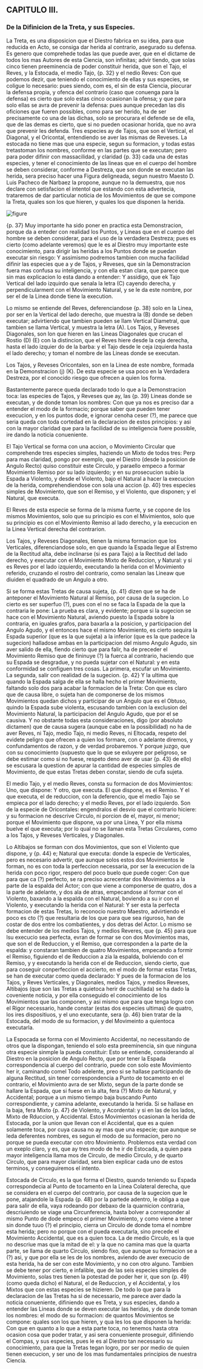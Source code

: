 ## CAPITULO III.
### De la Difinicion de la Treta, y sus Especies.

La Treta, es una disposicion que el Diestro fabrica en su idea, para que reducida en Acto, se consiga dar herida al contrario, asegurado su defensa.
Es genero que comprehede todas las que puede aver, que en el dictame de todos los mas Autores de esta Ciencia, son infinitas; advir tiendo, que solas cinco tienen preeminencia de poder constituir herida, que son el Tajo, el Reves, y la Estocada, el medio Tajo, {p. 32} y el nedio Reves: Con que podemos dezir, que teniendo el conocimiento de ellas y sus especies, se coligue lo necesario: pues siendo, com es, el sin de esta Ciencia, piocurar la defensa propia, y ofenca del contrario (caso que conuenga para la defensa) es cierto que solo estas cinco ocasionan la ofensa; y que para solo ellas se avra de prevenir la defensa: pues aunque precedan las dis oficiones que fueren possibles, como para ser herido, ha de ser precisamente co una de las dichas, solo se procurara el defende se de ella, que de las demas es cierto, que si no pueden ocasionar horida, que no avra que prevenir les defenda.
Tres especies ay de Tajos, que son el Vertical, el Diagonal, y el Oricontal, entendiendo se aver las mismas de Reveses.
La estocada no tiene mas que una especie, segun su formacion, y todas estas tretastoman los nombres, conforme en las partes que se executan; pero para poder difinir con massacilidad, y claridad {p. 33} cada una de estas especies, y tener el conocimiento de las lineas que en el cuerpo del hombre se deben considerar, conforme a Destreza, que son donde se executan las herida, sera preciso hacer una Figura deligneada, segun nuestro Maesto D. Luis Pacheco de Narbaez la propone, aunque no la demuestra, que nos declare con setisfacion el intentol que estando con esta advertecia, trataremos de dar particular noticia de los Movimientos de que se compone la Treta, quales son los que hieren, y quales los que disponen la herida.

![figure](images/deligneacion_considerada_en_el_Cverodl_hombre.png "Deligneacion Considerada En El Cverpodl Hombre")

{p. 37}
Muy importante ha sido poner en practica esta Demonstracion, porque da a enteder con realidad los Puntos, y Lineas que en el cuerpo del hombre se deben considerar, para el uso de la verdadera Destreza; pues es cierto (como adelante veremos) que le es al Diestro muy importante este conocimiento, para dirigir las heridas a los Puntos donde se puedan executar sin riesgo: Y assimismo podremos tambien con mucha facilidad difinir las especies que a y de Tajos, y Reveses, que sin la Demonstracion fuera mas confusa su inteligencia, y con ella estan clara, que parece que sin mas explicacion lo esta dando a entender: Y assidigo, que ek Tajo Vertical del lado izquirdo que senala la letra (C) cayendo derecha, y perpendicularment con el Movimiento Natural, y se le da este nombre, por ser el de la Linea donde tiene la execution.

Lo mismo se entiende del Reves, deferenciandose  {p. 38} solo en la Linea, por ser en la Vertical del lado derecho, que muestra la (B) donde se deben executar; advirtiendo que tambien pueden se llam Vertical Diametral, que tambien se llama Vertical, y muestra la letra (A).
Los Tajos, y Reveses Diagonales, son lon que hieren en las Lineas Diagonales que crucan el Rostio (D) (E) con la distincion, que el Reves hiere desde la ceja derecha, hasta el lado izquier do de la barba: y el Tajo desde le ceja izquierda hasta el lado derecho; y toman el nombre de las Lineas donde se executan.

Los Tajos, y Reveses Oricontales, son en la Linea de este nombre, formada en la Demonstracion (j) (K).
De esta especie se usa poco en la Verdadera Destreza, por el conocido riesgo que ofrecen a quien los forma.

Bastantemente parece queda declarado todo lo que a la Demonstracion toca: las especies de Tajos, y Reveses que ay, las {p. 39} Lineas donde se executan, y de donde toman los nombres: Con que ya nos es preciso dar a entender el modo de la formacio; porque saber que pueden tener execucion, y en los puntos dode, e ignorar cenoha ceser (?), me parece que seria queda con toda cortedad en la declaracion de estos principios: y asi con la mayor claridad que para la facilidad de su inteligencia fuere possible, ire dando la noticia conueniente.

El Tajo Vertical se forma con una accion, o Movimiento Circular que comprehende tres especies simples, haziendo un Mixto de todos tres: Perp para mas claridad, pongo por exemplo, que el Diestro (desde la posicion de Angulo Recto) quiso constituir este Circulo, y paraello empeco a formar Movimiento Remiso por su lado izquierdo; y en su prosecucion subio la Espada a Violento, y desde el Violento, bajo el Natural a hacer la execucion de la herida, comprehendiendose con sola una accion {p. 40} tres especies simples de Movimiento, que son el Remiso, y el Violento, que disponen; y el Natural, que executa.

El Reves de esta especie se forma de la misma fuerte, y se copone de los mismos Movimientos, solo que su principio es con el Mivimientos, solo que su principio es con el Movimiento Remiso al lado derecho, y la execucion en la Linea Vertical derecha del contrarion.

Los Tajos, y Reveses Diagonales, tienen la misma formacion que los Verticales, diferenciandose solo, en que quando la Espada llegue al Estremo de la Rectitud alta, debe inclinarse (si es para Tajo) a la Rectitud del lado derecho, y executar con el Movimiento Mixto de Reduccion, y Natural: y si es Reves por el lado izquierdo, executando la herida con el Movimiento referido, cruzando el rostro del contrario, como senalan las Lineaw que diuiden el quadrado de un Angulo a otro.

Si se forma estas Tretas de causa sujeta, {p. 41} dizen que se ha de anteponer el Movimiento Natural al Remiso, por causa de la sugecion.
Lo cierto es ser superfuo (?), pues con el no se faca la Espada de la que la contraria le pone: La prueba es clara, y evidente; porque si la sugecion se hace con el Movimiento Natural, aviendo puesto la Espada sobre la contraria, en iguales grafos, para baxarla a la posicion, y participacion del Angulo Agudo, y el entonces hace el mismo Movimiento, es cierto sequira la Espada superior (que es la que sujeta) a la inferior (que es la que padece la sugecion) halladose ambas en la participacion del mismo Angulo Agudo, sin aver salido de ella, fiendo cierto que para falir, ha de preceder el Movimiento Remiso que de fininuye (?) la fuerca al contrario, haciendo que su Espada se desgradue, y no pueda sujetar con el Natural: y en esta conformidad se configuen tres cosas.
La primera, escufar un Movimiento.
La segunda, salir con realidad de la sugecion.
{p. 42}
Y la ultima que quando la Espada salga de ella se halla hecho el primer Movimiento, faltando solo dos para acabar la formacion de la Treta: Con que es claro que de causa libre, o sujeta han de componerse de los mismos Movimientos quedan dichos y participar de un Angulo que es el Obtuso, quindo la Espada sube violenta, escusando tambien con la exclusion del Movimiento Natural, la participacion del Angulo Agudo, que por el se causiva.
Y no obstante todas esta consideraciones, digo (por absoluto dictamen) que de causa sugera (aunque cabe en la possibilidad) no ha de aver Reves, ni Tajo, medio Tajo, ni medio Reves, ni Eltocada, respeto del evidete peligro que ofrecen a quien los formare, con o adelante diremos, y confundamentos de razon, y de verdad probaremos.
Y porque juzgo, que con su conocimiento (supuesto que lo que se exluyere por peligroso, se debe estimar como si no fuese, respeto deno aver de usar {p. 43} de ello) se escusara la question de apurar la cantidad de especies simples de Movimiento, de que estas Tretas deben constar, siendo de cufa sujeta.

El medio Tajo, y el medio Reves, consta su formacion de dos Movimientos: Uno, que dispone: Y otro, que executa.
El que dispone, es el Remiso.
Y el que executa, el de reduccion, con la deferencio, que el medio Tajo se empieca por el lado derecho; y el medio Reves, por el lado izquierdo.
Son de la especie de Oricontales: engendralos el desvio que el contrario hiciere: y su formacion ne descrive Circulo, ni porcion de el, mayor, ni menor; porque el Movimiento que dispone, va por una Linea, Y por ella misma buelve el que executa; por lo qual no se llaman esta Tretas Circulares, como a los Tajos, y Reveses Verticales, y Diagonales.

Lo Altibajos se forman con dos Movimientos, que son el Violento que dispone, y {p. 44} e; Natural que executa: donde la especie de Verticales, pero es necesario advertir, que aunque solos estos dos Movimientos le forman, no es con toda la perfeccion necessaria, por ser la execucion de la herida con poco rigor, respero del poco buelo que puede coger: Con que para que ca (?) perfecto, se ra preciso acrecentar dos Movimientos a la parte de la espalda del Actor; con que viene a componerse de quatro, dos a la parte de adelante, y dos ala de atras, empecandose al formar con el Violento, baxando a la espalda con el Natural, boviendo a su ir con el Violento, y executando la herida con el Natural: Y ser esta la perfecta formacion de estas Tretas, lo reconocio nuestro Maestro, advirtiendo el poco es cto (?) que resultaria de los que para que sea riguroso, han de costar de dos entre los combatientes, y dos detras del Actor.
Lo mismo se debe entender de los medios Tajos, y medios Reveres, que {p. 45} para que lsu execucio sea perfecta, evran de formar se con dos Movimientos mas, que son el de Reduccion, y el Remiso, que corresponden a la parte de la espalda: y constaran tambien de quatro Movimientos, empecando a formir el Remiso, figuiendo el de Reduccion a zia la espalda, bolviendo con el Remiso, y y executando la herida con el de Reduccion, siendo cierto, que para coseguir conperfeccion el accierto, en el modo de formar estas Tretas, se han de executar como queda declarado: Y pues de la formacion de los Tajos, y Reves Verticales, y Diagonales, medios Tajos, y medios Reveses, Altibajos (que son las Tretas a quietoca herir de cuchillada) se ha dado la coveniente noticia, y por ella conseguido el conocimiento de los Movimientos que las componen, y asi mismo que para que tenga logro con el Rigor necessario, hande constar (estas dos especies ultimas) de quatro, los ires dispositiuos, y el uno executante, sera {p. 46} bien tratar de la Estocada, del modo de su formacion, y del Movimeinto a quientoca executarla.

La Espocada se forma con el Movimiento Accidental, no necessitando de otros que la dispongan, teniendo el solo esta preeminencia, sin que ninguna otra especie sinmple la pueda constituir: Esto se entiende, considerando al Diestro en la posicion de Angulo Recto, que por tener la Espada correspondencia al cuerpo del contrario, puede con solo este Movimiento her ir, caminando comel Todo adelente, preo si se hallase participando de alguna Rectitud, sin tener correspondencia a Punto de tocamento en el contrario, el Movimiento avra de ser Mixto, segun de la parte donde se hallare la Espada, que si fuese en la alta, fera (?) Mixto de Natural, y Accidental; porque a un mismo tiempo baja buscando Punto correspondiente, y camina adelante, executando la herida.
Si se hallase en la baja, fera Mixto {p. 47} de Violento, y Acordental: y si en las de los lados, Mixto de Rduccion, y Accidental.
Estos Movimientos ocasionan la herida de Estocada, por la union que llevan con el Accidental, que es a quien solamente toca, por cuya causa no ay mas que una especie; que aunque se leda deferentes nombres, es segun el modo de su formacion, pero no porque se pueda executar con otro Movimiento.
Problemos esta verdad con un exeplo claro, y es, que ay tres modo de he ir de Estocada, a quien para mayor inteligencia llama mos de Circulo, de medio Circulo, y de quarto Circulo, que para mayor claridad, sera bien explicar cada uno de estos terminos, y conseguiremos el intento.

Estocada de Circulo, es la que forma el Diestro, quando teniendo su Espada correspondecia al Punto de tocamento en la Linea Colateral derecha, que se considera en el cuerpo del contrario, por causa de la sugecion que le pone, atajandole la Espada {p. 48} por la partede adentro, le obliga a que para salir de ella, vaya rodeando por debaxo de la quarnicion contraria, descriuiendo se viage una Circunferencia, hasta bolver a corresponder al mismo Punto de dode empeco el primer Movimiento, y como viene a tener sin donde tuuo (?) el principio, cierra un Circulo de donde toma el nombre esta herida; pero no porque con el pueda executarla, sino precede el Movimiento Accidental, que es a quien toca.
La de medio Circulo, es la que no descriue mas que la mitad de el: y la que no camina mas que la quarta parte, se llama de quarto Circulo, siendo fixo, que aunque su formacion se a (?) asi, y que por ella se les de los nombres, aviendo de aver execucio de esta herida, ha de ser con este Movimiento, y no con otro alguno.
Tambien se debe tener por cierto, e infalible, que de las seis especies simples de Movimiento, solas tres tienen la potestad de poder her ir, que son {p. 49} (como queda dicho) el Natural, el de Reduccion, y el Accidental, y los Mixtos que con estas especies se hizieren.
De todo lo que para la declaracion de las Tretas ha si de necessario, me parece aver dado la noticia conueniente, difiniendo que es Treta, y sus especies, dando a entender las Lineas donde se deven executar las heridas, y de donde toman los nombres: el modo de su formacion: de quantos Movimientos se compone: quales son los que hieren, y qua les los que disponen la herida: Con que en quanto a lo que a esta parte toca, no tenemos hasta otra ocasion cosa que poder tratar, y asi sera conueniente proseguir, difiniendo el Compas, y sus especies, pues le es al Diestro tan necessario su conocimiento, para que la Tretas tegan logro, por ser por medio de quien tienen execucion, y ser uno de los mas fundamentales principios de nuestra Ciencia.

